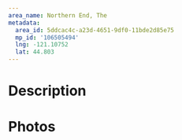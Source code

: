 ```yaml
---
area_name: Northern End, The
metadata:
  area_id: 5ddcac4c-a23d-4651-9df0-11bde2d85e75
  mp_id: '106505494'
  lng: -121.10752
  lat: 44.803
---
```

# Description

# Photos

